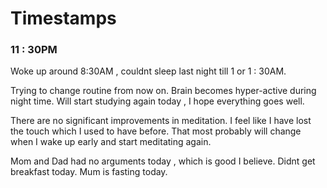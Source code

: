 # Timestamps

### 11 : 30PM
Woke up around 8:30AM , couldnt sleep last night till 1 or 1 : 30AM.

Trying to change routine from now on.
Brain becomes hyper-active during night time.
Will start studying again today , I hope everything goes well.

There are no significant improvements in meditation.
I feel like I have lost the touch which I used to have before. That most probably will change when I wake up early and start meditating again.

Mom and Dad had no arguments today , which is good I believe. Didnt get breakfast today. Mum is fasting today.
